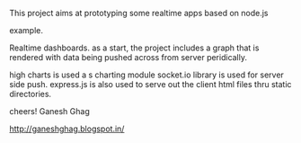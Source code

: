  This project aims at prototyping some realtime apps based on node.js
 
 example.
 
 Realtime dashboards.
 as a start, the project includes a graph that is rendered with data being pushed across from server peridically.
 
 high charts is used a s charting module
 socket.io library is used for server side push.
 express.js is also used to serve out the client html files thru static directories.
 
cheers!
Ganesh Ghag

http://ganeshghag.blogspot.in/

